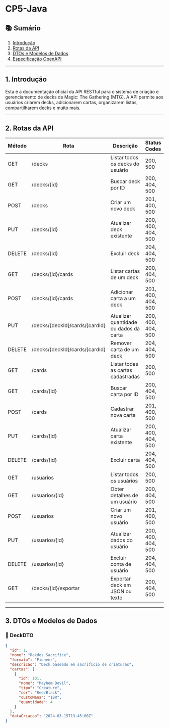 # CP5-Java 

## 📚 Sumário

1. [Introdução](#1-introdução)  
2. [Rotas da API](#2-rotas-da-api)  
3. [DTOs e Modelos de Dados](#3-dtos-e-modelos-de-dados)  
4. [Especificação OpenAPI](#4-especificação-openapi)  

---

## 1. Introdução

Esta é a documentação oficial da API RESTful para o sistema de criação e gerenciamento de decks de Magic: The Gathering (MTG). A API permite aos usuários criarem decks, adicionarem cartas, organizarem listas, compartilharem decks e muito mais.

---

## 2. Rotas da API

| Método | Rota                           | Descrição                              | Status Codes       |
| ------ | ------------------------------ | -------------------------------------- | ------------------ |
| GET    | /decks                         | Listar todos os decks do usuário       | 200, 500           |
| GET    | /decks/{id}                    | Buscar deck por ID                     | 200, 404, 500      |
| POST   | /decks                         | Criar um novo deck                     | 201, 400, 500      |
| PUT    | /decks/{id}                    | Atualizar deck existente               | 200, 400, 404, 500 |
| DELETE | /decks/{id}                    | Excluir deck                           | 204, 404, 500      |
| GET    | /decks/{id}/cards              | Listar cartas de um deck               | 200, 404, 500      |
| POST   | /decks/{id}/cards              | Adicionar carta a um deck              | 201, 400, 404, 500 |
| PUT    | /decks/{deckId}/cards/{cardId} | Atualizar quantidade ou dados da carta | 200, 400, 404, 500 |
| DELETE | /decks/{deckId}/cards/{cardId} | Remover carta de um deck               | 204, 404, 500      |
| GET    | /cards                         | Listar todas as cartas cadastradas     | 200, 500           |
| GET    | /cards/{id}                    | Buscar carta por ID                    | 200, 404, 500      |
| POST   | /cards                         | Cadastrar nova carta                   | 201, 400, 500      |
| PUT    | /cards/{id}                    | Atualizar carta existente              | 200, 400, 404, 500 |
| DELETE | /cards/{id}                    | Excluir carta                          | 204, 404, 500      |
| GET    | /usuarios                      | Listar todos os usuários               | 200, 500           |
| GET    | /usuarios/{id}                 | Obter detalhes de um usuário           | 200, 404, 500      |
| POST   | /usuarios                      | Criar um novo usuário                  | 201, 400, 500      |
| PUT    | /usuarios/{id}                 | Atualizar dados do usuário             | 200, 400, 404, 500 |
| DELETE | /usuarios/{id}                 | Excluir conta de usuário               | 204, 404, 500      |
| GET    | /decks/{id}/exportar           | Exportar deck em JSON ou texto         | 200, 404, 500      |

---

## 3. DTOs e Modelos de Dados

### 🔹 DeckDTO
```json
{
  "id": 1,
  "nome": "Rakdos Sacrifice",
  "formato": "Pioneer",
  "descricao": "Deck baseado em sacrifício de criaturas",
  "cartas": [
    {
      "id": 101,
      "nome": "Mayhem Devil",
      "tipo": "Creature",
      "cor": "Red/Black",
      "custoMana": "1BR",
      "quantidade": 4
    }
  ],
  "dataCriacao": "2024-03-15T13:45:00Z"
}
